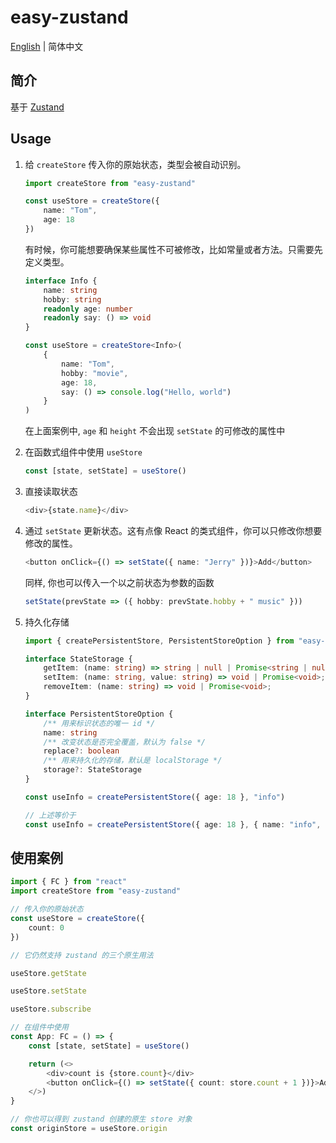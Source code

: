 # easy-zustand

<a href="https://github.com/1adybug/easy-zustand/blob/master/README.md">English</a> | 简体中文

## 简介

基于 [Zustand](https://www.npmjs.com/package/zustand)

## Usage

1. 给 `createStore` 传入你的原始状态，类型会被自动识别。

    ```typescript
    import createStore from "easy-zustand"

    const useStore = createStore({
        name: "Tom",
        age: 18
    })
    ```

    有时候，你可能想要确保某些属性不可被修改，比如常量或者方法。只需要先定义类型。

    ```typescript
    interface Info {
        name: string
        hobby: string
        readonly age: number
        readonly say: () => void
    }

    const useStore = createStore<Info>(
        {
            name: "Tom",
            hobby: "movie",
            age: 18,
            say: () => console.log("Hello, world")
        }
    )
    ```

    在上面案例中, `age` 和 `height` 不会出现 `setState` 的可修改的属性中

2. 在函数式组件中使用 `useStore`

    ```typescript
    const [state, setState] = useStore()
    ```

3. 直接读取状态

    ```typescript
    <div>{state.name}</div>
    ```

4. 通过 `setState` 更新状态。这有点像 React 的类式组件，你可以只修改你想要修改的属性。

    ```typescript
    <button onClick={() => setState({ name: "Jerry" })}>Add</button>
    ```

    同样, 你也可以传入一个以之前状态为参数的函数

    ```typescript
    setState(prevState => ({ hobby: prevState.hobby + " music" }))
    ```

5. 持久化存储

    ```typescript
    import { createPersistentStore, PersistentStoreOption } from "easy-zustand"

    interface StateStorage {
        getItem: (name: string) => string | null | Promise<string | null>;
        setItem: (name: string, value: string) => void | Promise<void>;
        removeItem: (name: string) => void | Promise<void>;
    }

    interface PersistentStoreOption {
        /** 用来标识状态的唯一 id */
        name: string
        /** 改变状态是否完全覆盖，默认为 false */
        replace?: boolean
        /** 用来持久化的存储，默认是 localStorage */
        storage?: StateStorage
    }

    const useInfo = createPersistentStore({ age: 18 }, "info")

    // 上述等价于
    const useInfo = createPersistentStore({ age: 18 }, { name: "info", replace: false, storage: localStorage })

    ```

## 使用案例

```typescript
import { FC } from "react"
import createStore from "easy-zustand"

// 传入你的原始状态
const useStore = createStore({
    count: 0
})

// 它仍然支持 zustand 的三个原生用法

useStore.getState

useStore.setState

useStore.subscribe

// 在组件中使用
const App: FC = () => {
    const [state, setState] = useStore()

    return (<>
        <div>count is {store.count}</div>
        <button onClick={() => setState({ count: store.count + 1 })}>Add</button>
    </>)
}

// 你也可以得到 zustand 创建的原生 store 对象
const originStore = useStore.origin

```
